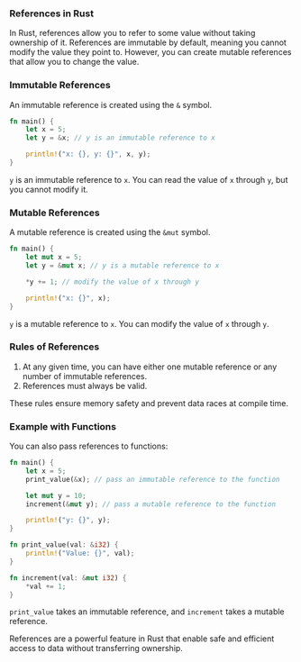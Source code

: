 ### References in Rust

In Rust, references allow you to refer to some value without taking ownership of it. References are immutable by default, meaning you cannot modify the value they point to. However, you can create mutable references that allow you to change the value.

### Immutable References

An immutable reference is created using the `&` symbol.

```rust
fn main() {
    let x = 5;
    let y = &x; // y is an immutable reference to x

    println!("x: {}, y: {}", x, y);
}
```

`y` is an immutable reference to `x`. You can read the value of `x` through `y`, but you cannot modify it.

### Mutable References

A mutable reference is created using the `&mut` symbol.

```rust
fn main() {
    let mut x = 5;
    let y = &mut x; // y is a mutable reference to x

    *y += 1; // modify the value of x through y

    println!("x: {}", x);
}
```

`y` is a mutable reference to `x`. You can modify the value of `x` through `y`.

### Rules of References

1. At any given time, you can have either one mutable reference or any number of immutable references.
2. References must always be valid.

These rules ensure memory safety and prevent data races at compile time.

### Example with Functions

You can also pass references to functions:

```rust
fn main() {
    let x = 5;
    print_value(&x); // pass an immutable reference to the function

    let mut y = 10;
    increment(&mut y); // pass a mutable reference to the function

    println!("y: {}", y);
}

fn print_value(val: &i32) {
    println!("Value: {}", val);
}

fn increment(val: &mut i32) {
    *val += 1;
}
```

`print_value` takes an immutable reference, and `increment` takes a mutable reference.

References are a powerful feature in Rust that enable safe and efficient access to data without transferring ownership.